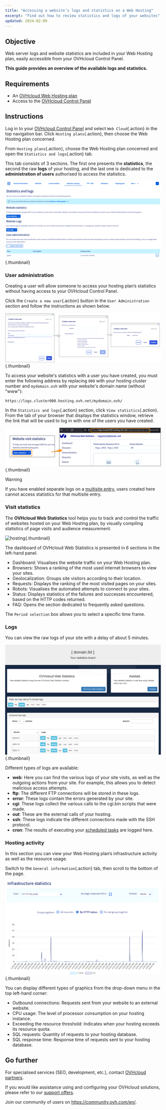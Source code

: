 ```yaml
---
title: "Accessing a website’s logs and statistics on a Web Hosting"
excerpt: "Find out how to review statistics and logs of your websites"
updated: 2024-02-09
---
```


## Objective

Web server logs and website statistics are included in your Web Hosting plan, easily accessible from your OVHcloud Control Panel.

**This guide provides an overview of the available logs and statistics.**

## Requirements

- An [OVHcloud Web Hosting plan](https://www.ovhcloud.com/en-ie/web-hosting/)
- Access to the [OVHcloud Control Panel](https://www.ovh.com/auth/?action=gotomanager&from=https://www.ovh.ie/&ovhSubsidiary=ie)

## Instructions

Log in to your [OVHcloud Control Panel](https://www.ovh.com/auth/?action=gotomanager&from=https://www.ovh.ie/&ovhSubsidiary=ie) and select `Web Cloud`{.action} in the top navigation bar. Click `Hosting plans`{.action}, then choose the Web Hosting plan concerned.

From `Hosting plans`{.action}, choose the Web Hosting plan concerned and open the `Statistics and logs`{.action} tab.

This tab consists of 3 sections. The first one presents the **statistics**, the second the raw **logs** of your hosting, and the last one is dedicated to the **administration of users** authorised to access the statistics.

![hosting](images/tab.png){.thumbnail}

### User administration

Creating a user will allow someone to access your hosting plan’s statistics without having access to your OVHcloud Control Panel. 

Click the `Create a new user`{.action} button in the `User Administration` section and follow the instructions as shown below.  

![hosting](images/create-a-new-user.png){.thumbnail}

To access your website's statistics with a user you have created, you must enter the following address by replacing `000` with your hosting cluster number and `mydomain.ovh` with your website's domain name (without "www"):

```bash
https://logs.cluster000.hosting.ovh.net/mydomain.ovh/
```

In the `Statistics and logs`{.action} section, click `View statistics`{.action}.<br>
From the tab of your browser that displays the statistics window, retrieve the link that will be used to log in with one of the users you have created.

![hosting](images/view-statistics.png){.thumbnail}

> [!warning] 
>
> If you have enabled separate logs on a [multisite entry](/pages/web_cloud/web_hosting/multisites_configure_multisite#step-2-add-a-domain-or-subdomain), users created here cannot access statistics for that multisite entry.
>

### Visit statistics

The **OVHcloud Web Statistics** tool helps you to track and control the traffic of websites hosted on your Web Hosting plan, by visually compiling statistics of page visits and audience measurement.

![hosting](images/ows-presentation.gif){.thumbnail}

The dashboard of OVHcloud Web Statistics is presented in 6 sections in the left-hand panel.

- Dashboard: Visualises the website traffic on your Web Hosting plan.
- Browsers: Shows a ranking of the most used internet browsers to view your sites.
- Geolocalization: Groups site visitors according to their location.
- Requests: Displays the ranking of the most visited pages on your sites.
- Robots: Visualises the automated attempts to connect to your sites.
- Status: Displays statistics of the failures and successes encountered, based on the HTTP codes returned.
- FAQ: Opens the section dedicated to frequently asked questions.

The `Period selection` box allows you to select a specific time frame.

### Logs

You can view the raw logs of your site with a delay of about 5 minutes.

![hosting](images/osl-statistics-board.png){.thumbnail}

Different types of logs are available:

- **web**: Here you can find the various logs of your site visits, as well as the outgoing actions from your site. For example, this allows you to detect malicious access attempts.
- **ftp**: The different FTP connections will be stored in these logs.
- **error**: These logs contain the errors generated by your site.
- **cgi**: These logs collect the various calls to the cgi.bin scripts that were made.
- **out**: These are the external calls of your hosting.
- **ssh**: These logs indicate the different connections made with the SSH protocol.
- **cron**: The results of executing your [scheduled tasks](/pages/web_cloud/web_hosting/cron_tasks) are logged here.

### Hosting activity

In this section you can view your Web Hosting plan’s infrastructure activity as well as the resource usage.

Switch to the `General information`{.action} tab, then scroll to the bottom of the page.

![hosting](images/infrastructure-statistics-graph.png){.thumbnail}

You can display different types of graphics from the drop-down menu in the top left-hand corner:

- Outbound connections: Requests sent from your website to an external website.
- CPU usage: The level of processor consumption on your hosting instance.
- Exceeding the resource threshold: Indicates when your hosting exceeds its resource quota.
- SQL requests: Quantity of requests to your hosting database.
- SQL response time: Response time of requests sent to your hosting database.

## Go further

For specialised services (SEO, development, etc.), contact [OVHcloud partners](https://partner.ovhcloud.com/en-ie/directory/).

If you would like assistance using and configuring your OVHcloud solutions, please refer to our [support offers](https://www.ovhcloud.com/en-ie/support-levels/).

Join our community of users on <https://community.ovh.com/en/>.